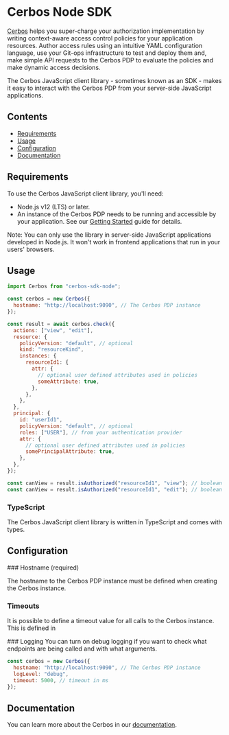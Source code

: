 # Cerbos Node SDK

[Cerbos](https://cerbos.dev) helps you super-charge your authorization implementation by writing context-aware access control policies for your application resources. Author access rules using an intuitive YAML configuration language, use your Git-ops infrastructure to test and deploy them and, make simple API requests to the Cerbos PDP to evaluate the policies and make dynamic access decisions.

The Cerbos JavaScript client library - sometimes known as an SDK - makes it easy to interact with the Cerbos PDP from your server-side JavaScript applications.

## Contents

- [Requirements](#requirements)
- [Usage](#usage)
- [Configuration](#configuration)
- [Documentation](#documentation)

## Requirements

To use the Cerbos JavaScript client library, you'll need:

- Node.js v12 (LTS) or later.
- An instance of the Cerbos PDP needs to be running and accessible by your application. See our [Getting Started](https://docs.cerbos.dev/cerbos/quickstart.html) guide for details.

Note: You can only use the library in server-side JavaScript applications developed in Node.js. It won't work in frontend applications that run in your users' browsers.

## Usage

```js
import Cerbos from "cerbos-sdk-node";

const cerbos = new Cerbos({
  hostname: "http://localhost:9090", // The Cerbos PDP instance
});

const result = await cerbos.check({
  actions: ["view", "edit"],
  resource: {
    policyVersion: "default", // optional
    kind: "resourceKind",
    instances: {
      resourceId1: {
        attr: {
          // optional user defined attributes used in policies
          someAttribute: true,
        },
      },
    },
  },
  principal: {
    id: "userId1",
    policyVersion: "default", // optional
    roles: ["USER"], // from your authentication provider
    attr: {
      // optional user defined attributes used in policies
      somePrincipalAttribute: true,
    },
  },
});

const canView = result.isAuthorized("resourceId1", "view"); // boolean
const canView = result.isAuthorized("resourceId1", "edit"); // boolean
```

### TypeScript

The Cerbos JavaScript client library is written in TypeScript and comes with types.

## Configuration

### Hostname (required)

The hostname to the Cerbos PDP instance must be defined when creating the Cerbos instance.

### Timeouts

It is possible to define a timeout value for all calls to the Cerbos instance. This is defined in

### Logging
You can turn on debug logging if you want to check what endpoints are being called and with what arguments.

```js
const cerbos = new Cerbos({
  hostname: "http://localhost:9090", // The Cerbos PDP instance
  logLevel: "debug",
  timeout: 5000, // timeout in ms
});
```

## Documentation

You can learn more about the Cerbos in our [documentation](https://docs.cerbos.dev).
